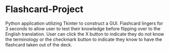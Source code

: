 # Flashcard-Project

Python application utilizing Tkinter to construct a GUI. Flashcard lingers for 3 seconds to allow user to test their knowledge before flipping over to the English translation. 
User can click the X button to indicate they do not know the terminology or the checkmark button to indicate they know to have the flashcard taken out of the deck.
